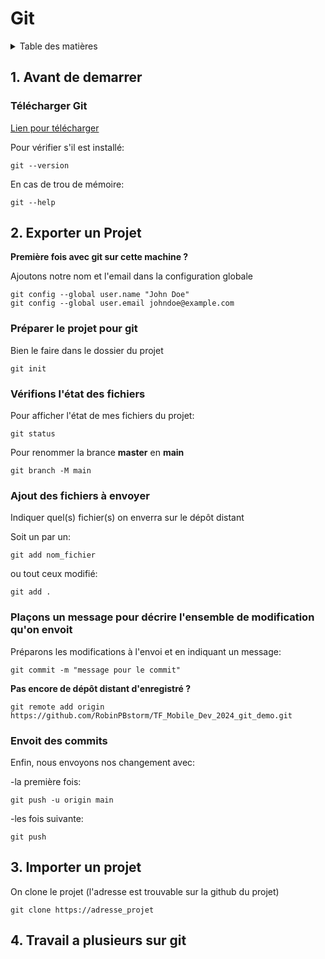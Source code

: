  # Git
 
<details>
  <summary>Table des matières</summary>
  <ol>
    <li>
     <a href="#avant-de-demarrer">Avant de demarrer</a>
    </li>
    <li>
     <a href="#exporter-un-projet">Exporter un Projet</a>
    </li>
    <li>
      <a href="#importer-un-projet">Importer un projet</a>
    </li>
    <li>
      <a href="#travail-a-plusieurs-sur-git">Travail a plusieurs sur git</a>
    </li>
  </ol>
</details>

 ## 1. Avant de demarrer

### Télécharger Git

[Lien pour télécharger](https://git-scm.com/downloads)

Pour vérifier s'il est installé:

```
git --version
```

En cas de trou de mémoire:

```
git --help
```

 ## 2. Exporter un Projet

**Première fois avec git sur cette machine ?**

Ajoutons notre nom et l'email dans la configuration globale
```
git config --global user.name "John Doe"
git config --global user.email johndoe@example.com
```

### Préparer le projet pour git

Bien le faire dans le dossier du projet

```
git init
```

### Vérifions l'état des fichiers
Pour afficher l'état de mes fichiers du projet:

```
git status
```

Pour renommer la brance **master** en **main**

```
git branch -M main
```
### Ajout des fichiers à envoyer

Indiquer quel(s) fichier(s) on enverra sur le dépôt distant

Soit un par un:
```
git add nom_fichier
```

ou tout ceux modifié:
```
git add .
```

### Plaçons un message pour décrire l'ensemble de modification qu'on envoit 

Préparons les modifications à l'envoi et en indiquant un message:
```
git commit -m "message pour le commit"
```

**Pas encore de dépôt distant d'enregistré ?**
```
git remote add origin https://github.com/RobinPBstorm/TF_Mobile_Dev_2024_git_demo.git
```

### Envoit des commits

Enfin, nous envoyons nos changement avec:

-la première fois:
```
git push -u origin main
```
-les fois suivante:
```
git push
```

 ## 3. Importer un projet

On clone le projet (l'adresse est trouvable sur la github du projet)
```
git clone https://adresse_projet
```

 ## 4. Travail a plusieurs sur git


